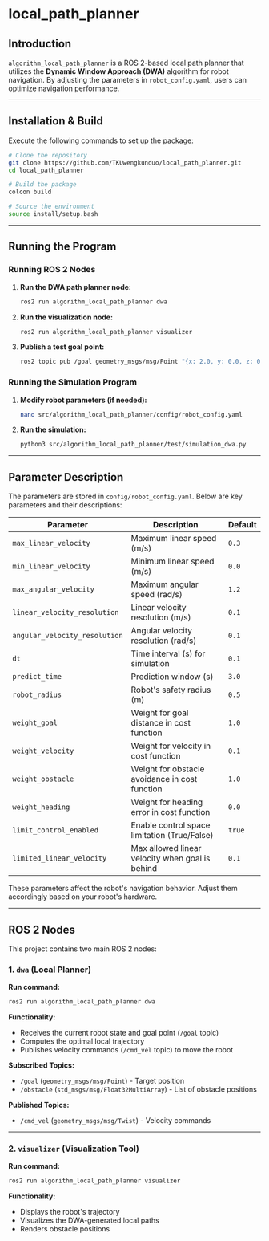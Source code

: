 # local_path_planner


## Introduction
`algorithm_local_path_planner` is a ROS 2-based local path planner that utilizes the **Dynamic Window Approach (DWA)** algorithm for robot navigation. By adjusting the parameters in `robot_config.yaml`, users can optimize navigation performance.

---

## Installation & Build
Execute the following commands to set up the package:

```bash
# Clone the repository
git clone https://github.com/TKUwengkunduo/local_path_planner.git
cd local_path_planner

# Build the package
colcon build

# Source the environment
source install/setup.bash
```

---

## Running the Program

### Running ROS 2 Nodes

1. **Run the DWA path planner node:**
    ```bash
    ros2 run algorithm_local_path_planner dwa
    ```
2. **Run the visualization node:**
    ```bash
    ros2 run algorithm_local_path_planner visualizer
    ```
3. **Publish a test goal point:**
    ```bash
    ros2 topic pub /goal geometry_msgs/msg/Point "{x: 2.0, y: 0.0, z: 0.0}"
    ```

### Running the Simulation Program

1. **Modify robot parameters (if needed):**
    ```bash
    nano src/algorithm_local_path_planner/config/robot_config.yaml
    ```
2. **Run the simulation:**
    ```bash
    python3 src/algorithm_local_path_planner/test/simulation_dwa.py
    ```

---

## Parameter Description
The parameters are stored in `config/robot_config.yaml`. Below are key parameters and their descriptions:

| Parameter                | Description                                      | Default |
|--------------------------|--------------------------------------------------|---------|
| `max_linear_velocity`    | Maximum linear speed (m/s)                       | `0.3`   |
| `min_linear_velocity`    | Minimum linear speed (m/s)                       | `0.0`   |
| `max_angular_velocity`   | Maximum angular speed (rad/s)                    | `1.2`   |
| `linear_velocity_resolution` | Linear velocity resolution (m/s)            | `0.1`   |
| `angular_velocity_resolution` | Angular velocity resolution (rad/s)        | `0.1`   |
| `dt`                     | Time interval (s) for simulation                 | `0.1`   |
| `predict_time`           | Prediction window (s)                            | `3.0`   |
| `robot_radius`           | Robot's safety radius (m)                        | `0.5`   |
| `weight_goal`            | Weight for goal distance in cost function        | `1.0`   |
| `weight_velocity`        | Weight for velocity in cost function             | `0.1`   |
| `weight_obstacle`        | Weight for obstacle avoidance in cost function   | `1.0`   |
| `weight_heading`         | Weight for heading error in cost function        | `0.0`   |
| `limit_control_enabled`  | Enable control space limitation (True/False)     | `true`  |
| `limited_linear_velocity`| Max allowed linear velocity when goal is behind  | `0.1`   |

These parameters affect the robot's navigation behavior. Adjust them accordingly based on your robot's hardware.

---

## ROS 2 Nodes
This project contains two main ROS 2 nodes:

### 1. `dwa` (Local Planner)
**Run command:**
```bash
ros2 run algorithm_local_path_planner dwa
```
**Functionality:**
- Receives the current robot state and goal point (`/goal` topic)
- Computes the optimal local trajectory
- Publishes velocity commands (`/cmd_vel` topic) to move the robot

**Subscribed Topics:**
- `/goal` (`geometry_msgs/msg/Point`) - Target position
- `/obstacle` (`std_msgs/msg/Float32MultiArray`) - List of obstacle positions

**Published Topics:**
- `/cmd_vel` (`geometry_msgs/msg/Twist`) - Velocity commands

---

### 2. `visualizer` (Visualization Tool)
**Run command:**
```bash
ros2 run algorithm_local_path_planner visualizer
```
**Functionality:**
- Displays the robot's trajectory
- Visualizes the DWA-generated local paths
- Renders obstacle positions

